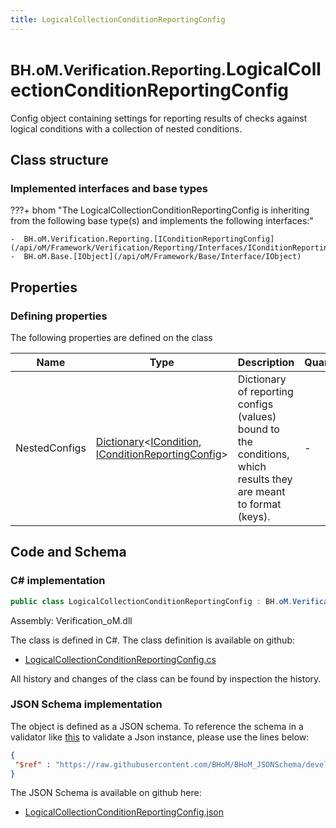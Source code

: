 ```yaml
---
title: LogicalCollectionConditionReportingConfig
---
```


# <small>BH.oM.Verification.Reporting.</small>**LogicalCollectionConditionReportingConfig**

Config object containing settings for reporting results of checks against logical conditions with a collection of nested conditions.

## Class structure

### Implemented interfaces and base types

???+ bhom "The LogicalCollectionConditionReportingConfig is inheriting from the following base type(s) and implements the following interfaces:"

    -  BH.oM.Verification.Reporting.[IConditionReportingConfig](/api/oM/Framework/Verification/Reporting/Interfaces/IConditionReportingConfig)
    -  BH.oM.Base.[IObject](/api/oM/Framework/Base/Interface/IObject)


## Properties



### Defining properties

The following properties are defined on the class

| Name             | Type             | Description      | Quantity         |
|------------------|------------------|------------------|------------------|
| NestedConfigs | [Dictionary](https://learn.microsoft.com/en-us/dotnet/api/System.Collections.Generic.Dictionary-2?view=netstandard-2.0)&lt;[ICondition](/api/oM/Framework/Verification/Conditions/Interfaces/ICondition), [IConditionReportingConfig](/api/oM/Framework/Verification/Reporting/Interfaces/IConditionReportingConfig)&gt; | Dictionary of reporting configs (values) bound to the conditions, which results they are meant to format (keys). | - |


## Code and Schema

### C# implementation

``` C# title="C#"
public class LogicalCollectionConditionReportingConfig : BH.oM.Verification.Reporting.IConditionReportingConfig, BH.oM.Base.IObject
```

Assembly: Verification_oM.dll

The class is defined in C#. The class definition is available on github:

- [LogicalCollectionConditionReportingConfig.cs](https://github.com/BHoM/BHoM/blob/develop/Verification_oM/Reporting\LogicalCollectionConditionReportingConfig.cs)

All history and changes of the class can be found by inspection the history.
### JSON Schema implementation

The object is defined as a JSON schema. To reference the schema in a validator like [this](https://www.jsonschemavalidator.net/) to validate a Json instance, please use the lines below:

``` json title="JSON Schema"
{
 "$ref" : "https://raw.githubusercontent.com/BHoM/BHoM_JSONSchema/develop/Verification_oM/Reporting/LogicalCollectionConditionReportingConfig.json"
}
```

The JSON Schema is available on github here:

- [LogicalCollectionConditionReportingConfig.json](https://github.com/BHoM/BHoM_JSONSchema/blob/develop/Verification_oM/Reporting/LogicalCollectionConditionReportingConfig.json)

